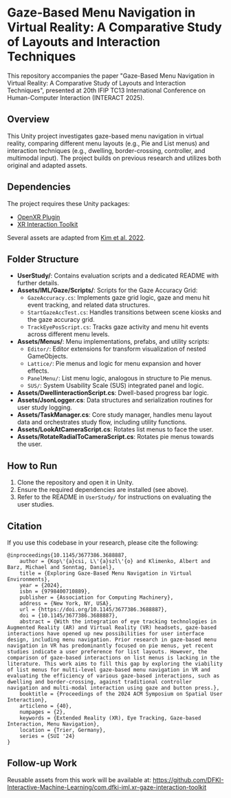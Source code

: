 # Gaze-Based Menu Navigation in Virtual Reality: A Comparative Study of Layouts and Interaction Techniques
This repository accompanies the paper "Gaze-Based Menu Navigation in Virtual Reality: A Comparative Study of Layouts and Interaction Techniques", presented at 20th IFIP TC13 International Conference on Human-Computer Interaction (INTERACT 2025).

## Overview

This Unity project investigates gaze-based menu navigation in virtual reality, comparing different menu layouts (e.g., Pie and List menus) and interaction techniques (e.g., dwelling, border-crossing, controller, and multimodal input). The project builds on previous research and utilizes both original and adapted assets.

## Dependencies

The project requires these Unity packages:
- [OpenXR Plugin](https://docs.unity3d.com/Packages/com.unity.xr.openxr@1.13/manual/index.html)
- [XR Interaction Toolkit](https://docs.unity3d.com/Packages/com.unity.xr.interaction.toolkit@3.0/manual/index.html)

Several assets are adapted from [Kim et al. 2022](https://github.com/taejun20/LatticeMenu).

## Folder Structure

- **UserStudy/**: Contains evaluation scripts and a dedicated README with further details.
- **Assets/IML/Gaze/Scripts/**: Scripts for the Gaze Accuracy Grid:
  - `GazeAccuracy.cs`: Implements gaze grid logic, gaze and menu hit event tracking, and related data structures.
  - `StartGazeAccTest.cs`: Handles transitions between scene kiosks and the gaze accuracy grid.
  - `TrackEyePosScript.cs`: Tracks gaze activity and menu hit events across different menu levels.
- **Assets/Menus/**: Menu implementations, prefabs, and utility scripts:
  - `Editor/`: Editor extensions for transform visualization of nested GameObjects.
  - `Lattice/`: Pie menus and logic for menu expansion and hover effects.
  - `PanelMenu/`: List menu logic, analogous in structure to Pie menus.
  - `SUS/`: System Usability Scale (SUS) integrated panel and logic.
- **Assets/DwellinteractionScript.cs**: Dwell-based progress bar logic.
- **Assets/JsonLogger.cs**: Data structures and serialization routines for user study logging.
- **Assets/TaskManager.cs**: Core study manager, handles menu layout data and orchestrates study flow, including utility functions.
- **Assets/LookAtCameraScript.cs**: Rotates list menus to face the user.
- **Assets/RotateRadialToCameraScript.cs**: Rotates pie menus towards the user.

## How to Run

1. Clone the repository and open it in Unity.
2. Ensure the required dependencies are installed (see above).
3. Refer to the README in `UserStudy/` for instructions on evaluating the user studies.

## Citation

If you use this codebase in your research, please cite the following:
```
@inproceedings{10.1145/3677386.3688887,
	author = {Kop\'{a}csi, L\'{a}szl\'{o} and Klimenko, Albert and Barz, Michael and Sonntag, Daniel},
	title = {Exploring Gaze-Based Menu Navigation in Virtual Environments},
	year = {2024},
	isbn = {9798400710889},
	publisher = {Association for Computing Machinery},
	address = {New York, NY, USA},
	url = {https://doi.org/10.1145/3677386.3688887},
	doi = {10.1145/3677386.3688887},
	abstract = {With the integration of eye tracking technologies in Augmented Reality (AR) and Virtual Reality (VR) headsets, gaze-based interactions have opened up new possibilities for user interface design, including menu navigation. Prior research in gaze-based menu navigation in VR has predominantly focused on pie menus, yet recent studies indicate a user preference for list layouts. However, the comparison of gaze-based interactions on list menus is lacking in the literature. This work aims to fill this gap by exploring the viability of list menus for multi-level gaze-based menu navigation in VR and evaluating the efficiency of various gaze-based interactions, such as dwelling and border-crossing, against traditional controller navigation and multi-modal interaction using gaze and button press.},
	booktitle = {Proceedings of the 2024 ACM Symposium on Spatial User Interaction},
	articleno = {40},
	numpages = {2},
	keywords = {Extended Reality (XR), Eye Tracking, Gaze-based Interaction, Menu Navigation},
	location = {Trier, Germany},
	series = {SUI '24}
}
```

## Follow-up Work

Reusable assets from this work will be available at: https://github.com/DFKI-Interactive-Machine-Learning/com.dfki-iml.xr-gaze-interaction-toolkit
